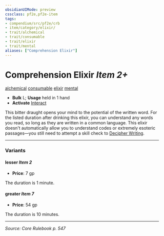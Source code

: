 ```yaml
---
obsidianUIMode: preview
cssclass: pf2e,pf2e-item
tags:
- compendium/src/pf2e/crb
- item/category/elixir/
- trait/alchemical
- trait/consumable
- trait/elixir
- trait/mental
aliases: ["Comprehension Elixir"]
---
```

# Comprehension Elixir *Item 2+*  
[alchemical](alchemical.md "Alchemical Item Trait")  [consumable](consumable.md "Consumable Item Trait")  [elixir](elixir.md "Elixir Item Trait")  [mental](mental.md "Mental Effect Trait")  

- **Bulk** L; **Usage** held in 1 hand
- **Activate** [Interact](interact.md)

This bitter draught opens your mind to the potential of the written word. For the listed duration after drinking this elixir, you can understand any words you read, so long as they are written in a common language. This elixir doesn't automatically allow you to understand codes or extremely esoteric passages—you still need to attempt a skill check to [Decipher Writing](decipher-writing.md).

---

### Variants

#### lesser *Item 2*

- **Price**: 7 gp

The duration is 1 minute.

#### greater *Item 7*

- **Price**: 54 gp

The duration is 10 minutes.

---
*Source: Core Rulebook p. 547*